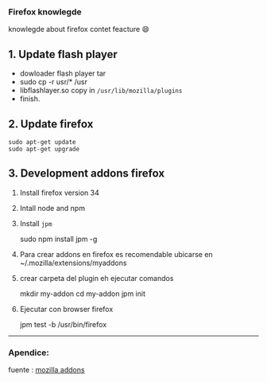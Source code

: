 ### Firefox knowlegde

knowlegde about firefox contet feacture :smile:

## 1. Update flash player

* dowloader flash player tar
* sudo cp -r usr/* /usr
* libflashlayer.so copy in `/usr/lib/mozilla/plugins`
* finish.

## 2. Update firefox
   
    sudo apt-get update
    sudo apt-get upgrade

## 3. Development addons firefox

1. Install firefox version 34
2. Intall node and npm
3. Install `jpm`

    sudo npm install jpm -g

4. Para crear addons en firefox es recomendable ubicarse en
~/.mozilla/extensions/myaddons
5. crear carpeta del plugin eh ejecutar comandos
    
    mkdir my-addon
    cd my-addon
    jpm init

6. Ejecutar con browser firefox

    jpm test -b /usr/bin/firefox






***

### Apendice:

fuente : [mozilla addons](https://developer.mozilla.org/en-US/Add-ons/SDK/Tools/jpm)

